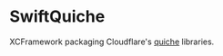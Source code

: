 # SwiftQuiche

XCFramework packaging Cloudflare's [quiche](https://github.com/cloudflare/quiche) libraries.

